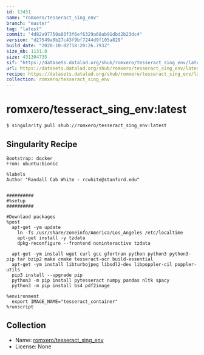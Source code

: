 ```yaml
---
id: 13451
name: "romxero/tesseract_sing_env"
branch: "master"
tag: "latest"
commit: "4d82a97750a03f3f6ef6329a68ab91dbd2b23dc4"
version: "d27549a0b27c43f9bf7244d9f105a829"
build_date: "2020-10-02T18:20:26.793Z"
size_mb: 1131.0
size: 431304735
sif: "https://datasets.datalad.org/shub/romxero/tesseract_sing_env/latest/2020-10-02-4d82a977-d27549a0/d27549a0b27c43f9bf7244d9f105a829.sif"
url: https://datasets.datalad.org/shub/romxero/tesseract_sing_env/latest/2020-10-02-4d82a977-d27549a0/
recipe: https://datasets.datalad.org/shub/romxero/tesseract_sing_env/latest/2020-10-02-4d82a977-d27549a0/Singularity
collection: romxero/tesseract_sing_env
---
```


# romxero/tesseract_sing_env:latest

```bash
$ singularity pull shub://romxero/tesseract_sing_env:latest
```

## Singularity Recipe

```singularity
Bootstrap: docker
From: ubuntu:bionic

%labels
Author "Randall Cab White - rcwhite@stanford.edu"


##########
#%setup
##########

#Downlaod packages
%post
  apt-get -ym update
    ln -fs /usr/share/zoneinfo/America/Los_Angeles /etc/localtime
    apt-get install -y tzdata
    dpkg-reconfigure --frontend noninteractive tzdata

  apt-get -ym install wget curl gcc gfortran python python3 python3-pip tar bzip2 make cmake tesseract-ocr build-essential
  apt-get -ym install libturbojpeg libsdl2-dev libpoppler-cil poppler-utils
  pip3 install --upgrade pip
  python3 -m pip install pytesseract numpy pandas nltk spacy
  python3 -m pip install bs4 pdf2image

%environment
  export IMAGE_NAME="tesseract_container"
%runscript
```

## Collection

 - Name: [romxero/tesseract_sing_env](https://github.com/romxero/tesseract_sing_env)
 - License: None

